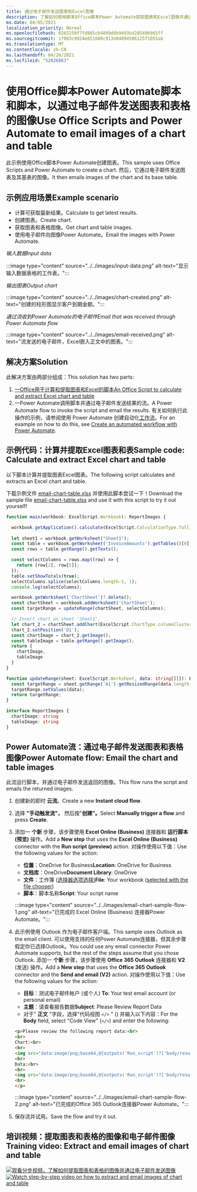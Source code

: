 ```yaml
---
title: 通过电子邮件发送图表和Excel图像
description: 了解如何使用脚本Office脚本Power Automate提取图表和Excel图像并通过电子邮件发送。
ms.date: 04/05/2021
localization_priority: Normal
ms.openlocfilehash: 0265250f7fd885cb4899d0b9493b4285496965ff
ms.sourcegitcommit: 1f003c9924e651600c913d84094506125f1055ab
ms.translationtype: MT
ms.contentlocale: zh-CN
ms.lasthandoff: 04/26/2021
ms.locfileid: "52026863"
---
```

# <a name="use-office-scripts-and-power-automate-to-email-images-of-a-chart-and-table"></a><span data-ttu-id="cdd2a-103">使用Office脚本Power Automate脚本和脚本，以通过电子邮件发送图表和表格的图像</span><span class="sxs-lookup"><span data-stu-id="cdd2a-103">Use Office Scripts and Power Automate to email images of a chart and table</span></span>

<span data-ttu-id="cdd2a-104">此示例使用Office脚本Power Automate创建图表。</span><span class="sxs-lookup"><span data-stu-id="cdd2a-104">This sample uses Office Scripts and Power Automate to create a chart.</span></span> <span data-ttu-id="cdd2a-105">然后，它通过电子邮件发送图表及其基表的图像。</span><span class="sxs-lookup"><span data-stu-id="cdd2a-105">It then emails images of the chart and its base table.</span></span>

## <a name="example-scenario"></a><span data-ttu-id="cdd2a-106">示例应用场景</span><span class="sxs-lookup"><span data-stu-id="cdd2a-106">Example scenario</span></span>

* <span data-ttu-id="cdd2a-107">计算可获取最新结果。</span><span class="sxs-lookup"><span data-stu-id="cdd2a-107">Calculate to get latest results.</span></span>
* <span data-ttu-id="cdd2a-108">创建图表。</span><span class="sxs-lookup"><span data-stu-id="cdd2a-108">Create chart.</span></span>
* <span data-ttu-id="cdd2a-109">获取图表和表格图像。</span><span class="sxs-lookup"><span data-stu-id="cdd2a-109">Get chart and table images.</span></span>
* <span data-ttu-id="cdd2a-110">使用电子邮件向图像Power Automate。</span><span class="sxs-lookup"><span data-stu-id="cdd2a-110">Email the images with Power Automate.</span></span>

<span data-ttu-id="cdd2a-111">_输入数据_</span><span class="sxs-lookup"><span data-stu-id="cdd2a-111">_Input data_</span></span>

:::image type="content" source="../../images/input-data.png" alt-text="显示输入数据表格的工作表。":::

<span data-ttu-id="cdd2a-113">_输出图表_</span><span class="sxs-lookup"><span data-stu-id="cdd2a-113">_Output chart_</span></span>

:::image type="content" source="../../images/chart-created.png" alt-text="创建的柱形图显示客户到期金额。":::

<span data-ttu-id="cdd2a-115">_通过流收到Power Automate的电子邮件_</span><span class="sxs-lookup"><span data-stu-id="cdd2a-115">_Email that was received through Power Automate flow_</span></span>

:::image type="content" source="../../images/email-received.png" alt-text="流发送的电子邮件，Excel嵌入正文中的图表。":::

## <a name="solution"></a><span data-ttu-id="cdd2a-117">解决方案</span><span class="sxs-lookup"><span data-stu-id="cdd2a-117">Solution</span></span>

<span data-ttu-id="cdd2a-118">此解决方案由两部分组成：</span><span class="sxs-lookup"><span data-stu-id="cdd2a-118">This solution has two parts:</span></span>

1. [<span data-ttu-id="cdd2a-119">一Office用于计算和提取图表和Excel的脚本</span><span class="sxs-lookup"><span data-stu-id="cdd2a-119">An Office Script to calculate and extract Excel chart and table</span></span>](#sample-code-calculate-and-extract-excel-chart-and-table)
1. <span data-ttu-id="cdd2a-120">一Power Automate调用脚本并通过电子邮件发送结果的流。</span><span class="sxs-lookup"><span data-stu-id="cdd2a-120">A Power Automate flow to invoke the script and email the results.</span></span> <span data-ttu-id="cdd2a-121">有关如何执行此操作的示例，请参阅使用 Power Automate 创建自动化[工作流](../../tutorials/excel-power-automate-returns.md#create-an-automated-workflow-with-power-automate)。</span><span class="sxs-lookup"><span data-stu-id="cdd2a-121">For an example on how to do this, see [Create an automated workflow with Power Automate](../../tutorials/excel-power-automate-returns.md#create-an-automated-workflow-with-power-automate).</span></span>

## <a name="sample-code-calculate-and-extract-excel-chart-and-table"></a><span data-ttu-id="cdd2a-122">示例代码：计算并提取Excel图表和表</span><span class="sxs-lookup"><span data-stu-id="cdd2a-122">Sample code: Calculate and extract Excel chart and table</span></span>

<span data-ttu-id="cdd2a-123">以下脚本计算并提取图表Excel图表。</span><span class="sxs-lookup"><span data-stu-id="cdd2a-123">The following script calculates and extracts an Excel chart and table.</span></span>

<span data-ttu-id="cdd2a-124">下载示例文件 <a href="email-chart-table.xlsx">email-chart-table.xlsx</a> 并使用此脚本尝试一下！</span><span class="sxs-lookup"><span data-stu-id="cdd2a-124">Download the sample file <a href="email-chart-table.xlsx">email-chart-table.xlsx</a> and use it with this script to try it out yourself!</span></span>

```TypeScript
function main(workbook: ExcelScript.Workbook): ReportImages {

  workbook.getApplication().calculate(ExcelScript.CalculationType.full);
  
  let sheet1 = workbook.getWorksheet("Sheet1");
  const table = workbook.getWorksheet('InvoiceAmounts').getTables()[0];
  const rows = table.getRange().getTexts();

  const selectColumns = rows.map((row) => {
    return [row[2], row[5]];
  });
  table.setShowTotals(true);
  selectColumns.splice(selectColumns.length-1, 1);
  console.log(selectColumns);

  workbook.getWorksheet('ChartSheet')?.delete();
  const chartSheet = workbook.addWorksheet('ChartSheet');
  const targetRange = updateRange(chartSheet, selectColumns);

  // Insert chart on sheet 'Sheet1'.
  let chart_2 = chartSheet.addChart(ExcelScript.ChartType.columnClustered, targetRange);
  chart_2.setPosition('D1');
  const chartImage = chart_2.getImage();
  const tableImage = table.getRange().getImage();
  return {
    chartImage,
    tableImage
  }
}

function updateRange(sheet: ExcelScript.Worksheet, data: string[][]): ExcelScript.Range {
  const targetRange = sheet.getRange('A1').getResizedRange(data.length-1, data[0].length-1);
  targetRange.setValues(data);
  return targetRange;
}

interface ReportImages {
  chartImage: string
  tableImage: string
}
```

## <a name="power-automate-flow-email-the-chart-and-table-images"></a><span data-ttu-id="cdd2a-125">Power Automate流：通过电子邮件发送图表和表格图像</span><span class="sxs-lookup"><span data-stu-id="cdd2a-125">Power Automate flow: Email the chart and table images</span></span>

<span data-ttu-id="cdd2a-126">此流运行脚本，并通过电子邮件发送返回的图像。</span><span class="sxs-lookup"><span data-stu-id="cdd2a-126">This flow runs the script and emails the returned images.</span></span>

1. <span data-ttu-id="cdd2a-127">创建新的即时 **云流**。</span><span class="sxs-lookup"><span data-stu-id="cdd2a-127">Create a new **Instant cloud flow**.</span></span>
1. <span data-ttu-id="cdd2a-128">选择 **"手动触发流"，** 然后按"**创建"。**</span><span class="sxs-lookup"><span data-stu-id="cdd2a-128">Select **Manually trigger a flow** and press **Create**.</span></span>
1. <span data-ttu-id="cdd2a-129">添加一 **个新** 步骤，该步骤使用 **Excel Online (Business)** 连接器和 **运行脚本 (预览)** 操作。</span><span class="sxs-lookup"><span data-stu-id="cdd2a-129">Add a **New step** that uses the **Excel Online (Business)** connector with the **Run script (preview)** action.</span></span> <span data-ttu-id="cdd2a-130">对操作使用以下值：</span><span class="sxs-lookup"><span data-stu-id="cdd2a-130">Use the following values for the action:</span></span>
    * <span data-ttu-id="cdd2a-131">**位置**：OneDrive for Business</span><span class="sxs-lookup"><span data-stu-id="cdd2a-131">**Location**: OneDrive for Business</span></span>
    * <span data-ttu-id="cdd2a-132">**文档库**：OneDrive</span><span class="sxs-lookup"><span data-stu-id="cdd2a-132">**Document Library**: OneDrive</span></span>
    * <span data-ttu-id="cdd2a-133">**文件**：工作簿 ([选择器选项选择)](../../testing/power-automate-troubleshooting.md#select-workbooks-with-the-file-browser-control)</span><span class="sxs-lookup"><span data-stu-id="cdd2a-133">**File**: Your workbook ([selected with the file chooser](../../testing/power-automate-troubleshooting.md#select-workbooks-with-the-file-browser-control))</span></span>
    * <span data-ttu-id="cdd2a-134">**脚本**：脚本名称</span><span class="sxs-lookup"><span data-stu-id="cdd2a-134">**Script**: Your script name</span></span>

    :::image type="content" source="../../images/email-chart-sample-flow-1.png" alt-text="已完成的 Excel Online (Business) 连接器Power Automate。":::
1. <span data-ttu-id="cdd2a-136">此示例使用 Outlook 作为电子邮件客户端。</span><span class="sxs-lookup"><span data-stu-id="cdd2a-136">This sample uses Outlook as the email client.</span></span> <span data-ttu-id="cdd2a-137">可以使用支持的任何Power Automate连接器，但其余步骤假定你已选择Outlook。</span><span class="sxs-lookup"><span data-stu-id="cdd2a-137">You could use any email connector Power Automate supports, but the rest of the steps assume that you chose Outlook.</span></span> <span data-ttu-id="cdd2a-138">添加一 **个新** 步骤，该步骤使用 **Office 365 Outlook** 连接器和 **V2** (发送) 操作。</span><span class="sxs-lookup"><span data-stu-id="cdd2a-138">Add a **New step** that uses the **Office 365 Outlook** connector and the **Send and email (V2)** action.</span></span> <span data-ttu-id="cdd2a-139">对操作使用以下值：</span><span class="sxs-lookup"><span data-stu-id="cdd2a-139">Use the following values for the action:</span></span>
    * <span data-ttu-id="cdd2a-140">**目标**：测试电子邮件帐户 (或个人) </span><span class="sxs-lookup"><span data-stu-id="cdd2a-140">**To**: Your test email account (or personal email)</span></span>
    * <span data-ttu-id="cdd2a-141">**主题**：请查看报告数据</span><span class="sxs-lookup"><span data-stu-id="cdd2a-141">**Subject**: Please Review Report Data</span></span>
    * <span data-ttu-id="cdd2a-142">对于" **正文** "字段，选择"代码视图 `</>` " () 并输入以下内容：</span><span class="sxs-lookup"><span data-stu-id="cdd2a-142">For the **Body** field, select "Code View" (`</>`) and enter the following:</span></span>

    ```HTML
    <p>Please review the following report data:<br>
    <br>
    Chart:<br>
    <br>
    <img src="data:image/png;base64,@{outputs('Run_script')?['body/result/chartImage']}"/>
    <br>
    Data:<br>
    <br>
    <img src="data:image/png;base64,@{outputs('Run_script')?['body/result/tableImage']}"/>
    <br>
    </p>
    ```

    :::image type="content" source="../../images/email-chart-sample-flow-2.png" alt-text="已完成的Office 365 Outlook连接器Power Automate。":::
1. <span data-ttu-id="cdd2a-144">保存流并试用。</span><span class="sxs-lookup"><span data-stu-id="cdd2a-144">Save the flow and try it out.</span></span>

## <a name="training-video-extract-and-email-images-of-chart-and-table"></a><span data-ttu-id="cdd2a-145">培训视频：提取图表和表格的图像和电子邮件图像</span><span class="sxs-lookup"><span data-stu-id="cdd2a-145">Training video: Extract and email images of chart and table</span></span>

<span data-ttu-id="cdd2a-146">[![观看分步视频，了解如何提取图表和表格的图像并通过电子邮件发送图像](../../images/charts-image-vid.jpg)](https://youtu.be/152GJyqc-Kw "如何提取图表和表格的图像和通过电子邮件发送图像的分步视频")</span><span class="sxs-lookup"><span data-stu-id="cdd2a-146">[![Watch step-by-step video on how to extract and email images of chart and table](../../images/charts-image-vid.jpg)](https://youtu.be/152GJyqc-Kw "Step-by-step video on how to extract and email images of chart and table")</span></span>
